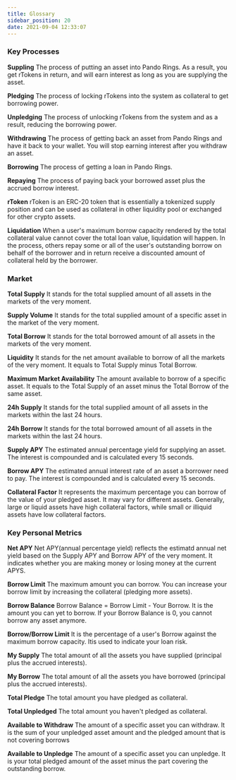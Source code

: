 ```yaml
---
title: Glossary
sidebar_position: 20
date: 2021-09-04 12:33:07
---
```


### Key Processes

**Suppling**
The process of putting an asset into Pando Rings. As a result, you get rTokens in return, and will earn interest as long as you are supplying the asset.

**Pledging**
The process of locking rTokens into the system as collateral to get borrowing power.

**Unpledging**
The process of unlocking rTokens from the system and as a result, reducing the borrowing power.

**Withdrawing**
The process of getting back an asset from Pando Rings and have it back to your wallet. You will stop earning interest after you withdraw an asset.

**Borrowing**
The process of getting a loan in Pando Rings.

**Repaying**
The process of paying back your borrowed asset plus the accrued borrow interest.

**rToken**
rToken is an ERC-20 token that is essentially a tokenized supply position and can be used as collateral in other liquidity pool or exchanged for other crypto assets.

**Liquidation**
When a user's maximum borrow capacity rendered by the total collateral value cannot cover the total loan value, liquidation will happen. In the process, others repay some or all of the user's outstanding borrow on behalf of the borrower and in return receive a discounted amount of collateral held by the borrower.

### Market

**Total Supply**
It stands for the total supplied amount of all assets in the markets of the very moment.

**Supply Volume**
It stands for the total supplied amount of a specific asset in the market of the very moment.

**Total Borrow**
It stands for the total borrowed amount of all assets in the markets of the very moment.

**Liquidity**
It stands for the net amount available to borrow of all the markets of the very moment. It equals to Total Supply minus Total Borrow.

**Maximum Market Availability**
The amount available to borrow of a specific asset. It equals to the Total Supply of an asset minus the Total Borrow of the same asset.

**24h Supply**
It stands for the total supplied amount of all assets in the markets within the last 24 hours.

**24h Borrow**
It stands for the total borrowed amount of all assets in the markets within the last 24 hours.

**Supply APY**
The estimated annual percentage yield for supplying an asset. The interest is compounded and is calculated every 15 seconds.

**Borrow APY**
The estimated annual interest rate of an asset a borrower need to pay. The interest is compounded and is calculated every 15 seconds.

**Collateral Factor**
It represents the maximum percentage you can borrow of the value of your pledged asset. It may vary for different assets. Generally, large or liquid assets have high collateral factors, while small or illiquid assets have low collateral factors.

### Key Personal Metrics

**Net APY**
Net APY(annual percentage yield) reflects the estimatd annual net yield based on the Supply APY and Borrow APY of the very moment. It indicates whether you are making money or losing money at the current APYS.

**Borrow Limit**
The maximum amount you can borrow. You can increase your borrow limit by increasing the collateral (pledging more assets).

**Borrow Balance**
Borrow Balance = Borrow Limit - Your Borrow. It is the amount you can yet to borrow. If your Borrow Balance is 0, you cannot borrow any asset anymore.

**Borrow/Borrow Limit**
It is the percentage of a user's Borrow against the maximum borrow capacity. Itis used to indicate your loan risk.

**My Supply**
The total amount of all the assets you have supplied (principal plus the accrued interests).

**My Borrow**
The total amount of all the assets you have borrowed (principal plus the accrued interests).

**Total Pledge**
The total amount you have pledged as collateral.

**Total Unpledged**
The total amount you haven't pledged as collateral.

**Available to Withdraw**
The amount of a specific asset you can withdraw. It is the sum of your unpledged asset amount and the pledged amount that is not covering borrows

**Available to Unpledge**
The amount of a specific asset you can unpledge. It is your total pledged amount of the asset minus the part covering the outstanding borrow.



